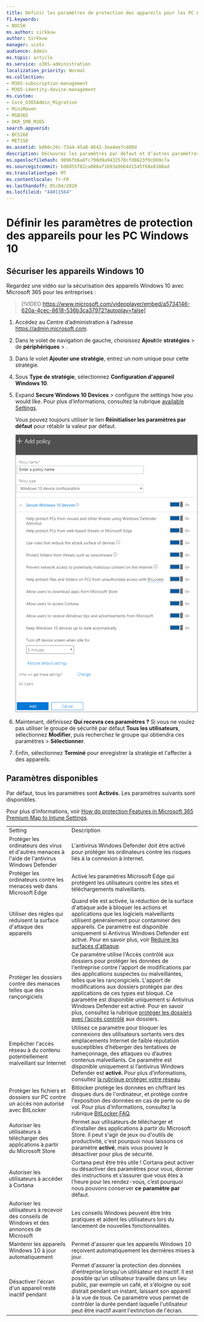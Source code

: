 ```yaml
---
title: Définir les paramètres de protection des appareils pour les PC Windows 10
f1.keywords:
- NOCSH
ms.author: sirkkuw
author: Sirkkuw
manager: scotv
audience: Admin
ms.topic: article
ms.service: o365-administration
localization_priority: Normal
ms.collection:
- M365-subscription-management
- M365-identity-device-management
ms.custom:
- Core_O365Admin_Migration
- MiniMaven
- MSB365
- OKR_SMB_M365
search.appverid:
- BCS160
- MET150
ms.assetid: bd66c26c-73a4-45a8-8642-3ea4ee7cd89d
description: Découvrez les paramètres par défaut et d’autres paramètres disponibles dans Microsoft 365 pour les entreprises afin de sécuriser les appareils Windows 10.
ms.openlocfilehash: 9096fb6a8fc790d9a9432578cfd8623f9cb69c7a
ms.sourcegitcommit: bd8d55f82ca008af1b93a9bb4d1545f68e8188ad
ms.translationtype: MT
ms.contentlocale: fr-FR
ms.lasthandoff: 05/04/2020
ms.locfileid: "44011564"
---
```

# <a name="set-device-protection-settings-for-windows-10-pcs"></a>Définir les paramètres de protection des appareils pour les PC Windows 10

## <a name="secure-windows-10-devices"></a>Sécuriser les appareils Windows 10

Regardez une vidéo sur la sécurisation des appareils Windows 10 avec Microsoft 365 pour les entreprises :
  
> [!VIDEO https://www.microsoft.com/videoplayer/embed/a5734146-620a-4cec-8618-536b3ca37972?autoplay=false]
  
1. Accédez au Centre d’administration à l’adresse <a href="https://go.microsoft.com/fwlink/p/?linkid=837890" target="_blank">https://admin.microsoft.com</a>. 
    
2. Dans le volet de navigation de gauche, choisissez **Ajout**de **stratégies** \> de **périphériques** \> .
  
3. Dans le volet **Ajouter une stratégie**, entrez un nom unique pour cette stratégie. 
    
4. Sous **Type de stratégie**, sélectionnez **Configuration d'appareil Windows 10**.
    
5. Expand **Secure Windows 10 Devices** \> configure the settings how you would like. Pour plus d’informations, consultez la rubrique [available Settings](#available-settings). 
    
    Vous pouvez toujours utiliser le lien **Réinitialiser les paramètres par défaut** pour rétablir la valeur par défaut. 
    
    ![Add policy pane with Windows 10 Device configuration selected](../media/fa9e2dc2-7eae-4c96-af34-765a1f641ecf.png)
  
6. Maintenant, définissez **Qui recevra ces paramètres ?** Si vous ne voulez pas utiliser le groupe de sécurité par défaut **Tous les utilisateurs**, sélectionnez **Modifier**, puis recherchez le groupe qui obtiendra ces paramètres \> **Sélectionner**.
    
7. Enfin, sélectionnez **Terminé** pour enregistrer la stratégie et l'affecter à des appareils. 
    
## <a name="available-settings"></a>Paramètres disponibles

Par défaut, tous les paramètres sont **Activés**. Les paramètres suivants sont disponibles.
  
Pour plus d’informations, voir [How do protection Features in Microsoft 365 Premium Map to Intune Settings](map-protection-features-to-intune-settings.md). 
  
|||
|:-----|:-----|
|Setting  <br/> |Description  <br/> |
|Protéger les ordinateurs des virus et d'autres menaces à l'aide de l'antivirus Windows Defender  <br/> |L'antivirus Windows Defender doit être activé pour protéger les ordinateurs contre les risques liés à la connexion à internet.  <br/> |
|Protéger les ordinateurs contre les menaces web dans Microsoft Edge  <br/> |Active les paramètres Microsoft Edge qui protègent les utilisateurs contre les sites et téléchargements malveillants.  <br/> |
|Utiliser des règles qui réduisent la surface d'attaque des appareils  <br/> |Quand elle est activée, la réduction de la surface d'attaque aide à bloquer les actions et applications que les logiciels malveillants utilisent généralement pour contaminer des appareils. Ce paramètre est disponible uniquement si Antivirus Windows Defender est activé. Pour en savoir plus, voir [Réduire les surfaces d'attaque](https://docs.microsoft.com/windows/security/threat-protection/microsoft-defender-atp/exploit-protection).  <br/> |
|Protéger les dossiers contre des menaces telles que des rançongiciels  <br/> |Ce paramètre utilise l'Accès contrôlé aux dossiers pour protéger les données de l'entreprise contre l'apport de modifications par des applications suspectes ou malveillantes, telles que les rançongiciels. L'apport de modifications aux dossiers protégés par des applications de ces types est bloqué. Ce paramètre est disponible uniquement si Antivirus Windows Defender est activé. Pour en savoir plus, consultez la rubrique [protéger les dossiers avec l’accès contrôlé](https://docs.microsoft.com/mem/configmgr/protect/deploy-use/create-deploy-exploit-guard-policy#bkmk_CFA) aux dossiers.  <br/> |
|Empêcher l'accès réseau à du contenu potentiellement malveillant sur Internet  <br/> |Utilisez ce paramètre pour bloquer les connexions des utilisateurs sortants vers des emplacements Internet de faible réputation susceptibles d’héberger des tentatives de hameçonnage, des attaques ou d’autres contenus malveillants. Ce paramètre est disponible uniquement si l’antivirus Windows Defender est **activé.** Pour plus d’informations, consultez [la rubrique protéger votre réseau](https://docs.microsoft.com/windows/security/threat-protection/windows-defender-antivirus/configure-real-time-protection-windows-defender-antivirus).  <br/> |
|Protéger les fichiers et dossiers sur PC contre un accès non autorisé avec BitLocker  <br/> |Bitlocker protège les données en chiffrant les disques durs de l'ordinateur, et protège contre l'exposition des données en cas de perte ou de vol. Pour plus d’informations, consultez la rubrique [BitLocker FAQ](https://go.microsoft.com/fwlink/?linkid=871000).  <br/> |
|Autoriser les utilisateurs à télécharger des applications à partir du Microsoft Store  <br/> |Permet aux utilisateurs de télécharger et d'installer des applications à partir du Microsoft Store. Il peut s'agir de jeux ou d'outils de productivité, c'est pourquoi nous laissons ce paramètre **activé**, mais vous pouvez le désactiver pour plus de sécurité.  <br/> |
|Autoriser les utilisateurs à accéder à Cortana  <br/> |Cortana peut être très utile ! Cortana peut activer ou désactiver des paramètres pour vous, donner des instructions et s’assurer que vous êtes à l’heure pour les rendez-vous, c’est pourquoi nous pouvons conserver **ce paramètre par** défaut.  <br/> |
|Autoriser les utilisateurs à recevoir des conseils de Windows et des annonces de Microsoft  <br/> |Les conseils Windows peuvent être très pratiques et aident les utilisateurs lors du lancement de nouvelles fonctionnalités.  <br/> |
|Maintenir les appareils Windows 10 à jour automatiquement  <br/> |Permet d'assurer que les appareils Windows 10 reçoivent automatiquement les dernières mises à jour.  <br/> |
|Désactiver l'écran d'un appareil resté inactif pendant  <br/> |Permet d'assurer la protection des données d'entreprise lorsqu'un utilisateur est inactif. Il est possible qu'un utilisateur travaille dans un lieu public, par exemple un café, et s'éloigne ou soit distrait pendant un instant, laissant son appareil à la vue de tous. Ce paramètre vous permet de contrôler la durée pendant laquelle l'utilisateur peut être inactif avant l'extinction de l'écran.  <br/> |
